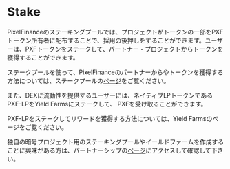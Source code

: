 # Stake

PixelFinanceのステーキングプールでは、プロジェクトがトークンの一部をPXFトークン所有者に配布することで、採用の後押しをすることができます。ユーザーは、PXFトークンをステークして、パートナー・プロジェクトからトークンを獲得することができます。

ステークプールを使って、PixelFinanceのパートナーからやトークンを獲得する方法については、ステークプールの[ページ](staking-pools/)をご覧ください。

また、DEXに流動性を提供するユーザーには、ネイティブLPトークンであるPXF-LPをYield Farmsにステークして、 PXFを受け取ることができます。

PXF-LPをステークしてリワードを獲得する方法については、Yield Farmsのページをご覧ください。

独自の暗号プロジェクト用のステーキングプールやイールドファームを作成することに興味がある方は、パートナーシップの[ページ](../../welcome/contact-us/business-partnerships.md)にアクセスして確認して下さい。
